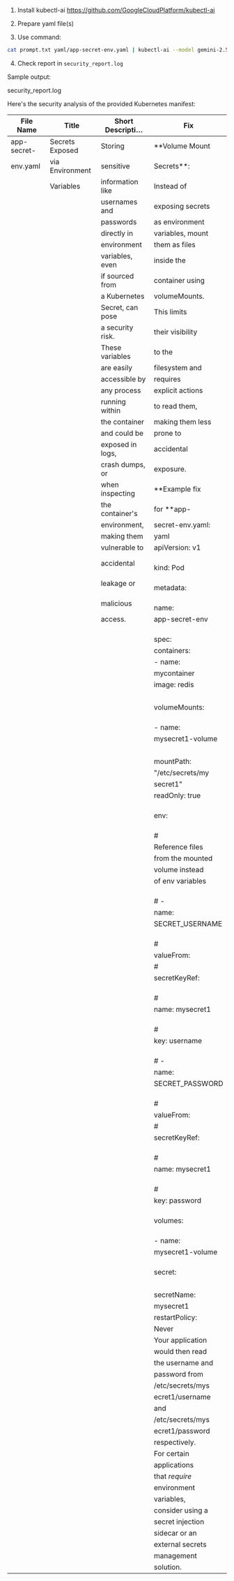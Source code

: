 1. Install kubectl-ai
https://github.com/GoogleCloudPlatform/kubectl-ai

2. Prepare yaml file(s)

3. Use command:

```bash
cat prompt.txt yaml/app-secret-env.yaml | kubectl-ai --model gemini-2.5-flash --quiet > security_report.log
```

4. Check report in ``security_report.log``

Sample output:
 
security_report.log

  Here's the security analysis of the provided Kubernetes manifest:           
                                                                              
| File Name         | Title              | Short Descripti…   | Fix                |
| ----------------- | ------------------ | ------------------ | ------------------ |
| app-secret-       | Secrets Exposed    | Storing            | **Volume Mount     |
| env.yaml          | via Environment    | sensitive          | Secrets**:         |
|                   | Variables          | information like   | Instead of         |
|                   |                    | usernames and      | exposing secrets   |
|                   |                    | passwords          | as environment     |
|                   |                    | directly in        | variables, mount   |
|                   |                    | environment        | them as files      |
|                   |                    | variables, even    | inside the         |
|                   |                    | if sourced from    | container using    |
|                   |                    | a Kubernetes       | volumeMounts.      |
|                   |                    | Secret, can pose   | This limits        |
|                   |                    | a security risk.   | their visibility   |
|                   |                    | These variables    | to the             |
|                   |                    | are easily         | filesystem and     |
|                   |                    | accessible by      | requires           |
|                   |                    | any process        | explicit actions   |
|                   |                    | running within     | to read them,      |
|                   |                    | the container      | making them less   |
|                   |                    | and could be       | prone to           |
|                   |                    | exposed in logs,   | accidental         |
|                   |                    | crash dumps, or    | exposure.          |
|                   |                    | when inspecting    | **Example fix      |
|                   |                    | the container's    | for **app-         |
|                   |                    | environment,       | secret-env.yaml:   |
|                   |                    | making them        | yaml <br>          |
|                   |                    | vulnerable to      | apiVersion: v1     |
|                   |                    | accidental         | <br> kind: Pod     |
|                   |                    | leakage or         | <br> metadata:     |
|                   |                    | malicious          | <br>   name:       |
|                   |                    | access.            | app-secret-env     |
|                   |                    |                    | <br> spec: <br>    |
|                   |                    |                    | containers: <br>   |
|                   |                    |                    | - name:            |
|                   |                    |                    | mycontainer <br>   |
|                   |                    |                    | image: redis       |
|                   |                    |                    | <br>               |
|                   |                    |                    | volumeMounts:      |
|                   |                    |                    | <br>     - name:   |
|                   |                    |                    | mysecret1-volume   |
|                   |                    |                    | <br>               |
|                   |                    |                    | mountPath:         |
|                   |                    |                    | "/etc/secrets/my   |
|                   |                    |                    | secret1" <br>      |
|                   |                    |                    | readOnly: true     |
|                   |                    |                    | <br>     env:      |
|                   |                    |                    | <br>       #       |
|                   |                    |                    | Reference files    |
|                   |                    |                    | from the mounted   |
|                   |                    |                    | volume instead     |
|                   |                    |                    | of env variables   |
|                   |                    |                    | <br>       # -     |
|                   |                    |                    | name:              |
|                   |                    |                    | SECRET_USERNAME    |
|                   |                    |                    | <br>       #       |
|                   |                    |                    | valueFrom: <br>    |
|                   |                    |                    | #                  |
|                   |                    |                    | secretKeyRef:      |
|                   |                    |                    | <br>       #       |
|                   |                    |                    | name: mysecret1    |
|                   |                    |                    | <br>       #       |
|                   |                    |                    | key: username      |
|                   |                    |                    | <br>       # -     |
|                   |                    |                    | name:              |
|                   |                    |                    | SECRET_PASSWORD    |
|                   |                    |                    | <br>       #       |
|                   |                    |                    | valueFrom: <br>    |
|                   |                    |                    | #                  |
|                   |                    |                    | secretKeyRef:      |
|                   |                    |                    | <br>       #       |
|                   |                    |                    | name: mysecret1    |
|                   |                    |                    | <br>       #       |
|                   |                    |                    | key: password      |
|                   |                    |                    | <br>   volumes:    |
|                   |                    |                    | <br>   - name:     |
|                   |                    |                    | mysecret1-volume   |
|                   |                    |                    | <br>     secret:   |
|                   |                    |                    | <br>               |
|                   |                    |                    | secretName:        |
|                   |                    |                    | mysecret1 <br>     |
|                   |                    |                    | restartPolicy:     |
|                   |                    |                    | Never <br>         |
|                   |                    |                    | Your application   |
|                   |                    |                    | would then read    |
|                   |                    |                    | the username and   |
|                   |                    |                    | password from      |
|                   |                    |                    | /etc/secrets/mys   |
|                   |                    |                    | ecret1/username    |
|                   |                    |                    | and                |
|                   |                    |                    | /etc/secrets/mys   |
|                   |                    |                    | ecret1/password    |
|                   |                    |                    | respectively.      |
|                   |                    |                    | For certain        |
|                   |                    |                    | applications       |
|                   |                    |                    | that *require*     |
|                   |                    |                    | environment        |
|                   |                    |                    | variables,         |
|                   |                    |                    | consider using a   |
|                   |                    |                    | secret injection   |
|                   |                    |                    | sidecar or an      |
|                   |                    |                    | external secrets   |
|                   |                    |                    | management         |
|                   |                    |                    | solution.          |